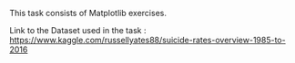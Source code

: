 This task consists of Matplotlib exercises.

Link to the Dataset used in the task : https://www.kaggle.com/russellyates88/suicide-rates-overview-1985-to-2016
